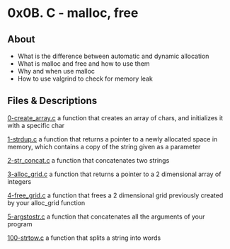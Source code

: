 # 0x0B. C - malloc, free

## About

   - What is the difference between automatic and dynamic allocation
   - What is malloc and free and how to use them
   - Why and when use malloc
   - How to use valgrind to check for memory leak

## Files & Descriptions

[0-create_array.c](https://github.com/Jenni-Foued/holbertonschool-low_level_programming/tree/master/0x0B-malloc_free/0-create_array.c)   a function that creates an array of chars, and initializes it with a specific char

[1-strdup.c](https://github.com/Jenni-Foued/holbertonschool-low_level_programming/tree/master/0x0B-malloc_free/1-strdup.c)  a function that returns a pointer to a newly allocated space in memory, which contains a copy of the string given as a parameter

[2-str_concat.c](https://github.com/Jenni-Foued/holbertonschool-low_level_programming/tree/master/0x0B-malloc_free/2-str_concat.c)  a function that concatenates two strings

[3-alloc_grid.c](https://github.com/Jenni-Foued/holbertonschool-low_level_programming/tree/master/0x0B-malloc_free/3-alloc_grid.c)  a function that returns a pointer to a 2 dimensional array of integers

[4-free_grid.c](https://github.com/Jenni-Foued/holbertonschool-low_level_programming/tree/master/0x0B-malloc_free/4-free_grid.c)  a function that frees a 2 dimensional grid previously created by your alloc_grid function

[5-argstostr.c](https://github.com/Jenni-Foued/holbertonschool-low_level_programming/tree/master/0x0B-malloc_free/5-argstostr.c)  a function that concatenates all the arguments of your program

[100-strtow.c](https://github.com/Jenni-Foued/holbertonschool-low_level_programming/tree/master/0x0B-malloc_free/100-strtow.c)  a function that splits a string into words

